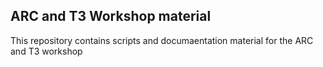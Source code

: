 ## ARC and T3 Workshop material

This repository contains scripts and documaentation material for the ARC and T3 workshop

